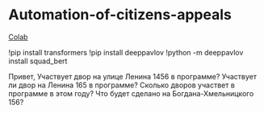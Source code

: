 # Automation-of-citizens-appeals
[Colab](https://colab.research.google.com/drive/1cKh6Kdxji8PVCUHlOMWmB5qixP-HjSl9#scrollTo=AtqX5UTPI5hQ)

!pip install transformers
!pip install deeppavlov
!python -m deeppavlov install squad_bert



Привет, Участвует двор на улице Ленина 1456 в программе?
Участвует ли двор на Ленина 165 в программе?
Сколько дворов участвет в программе в этом году?
Что будет сделано на Богдана-Хмельницкого 156?